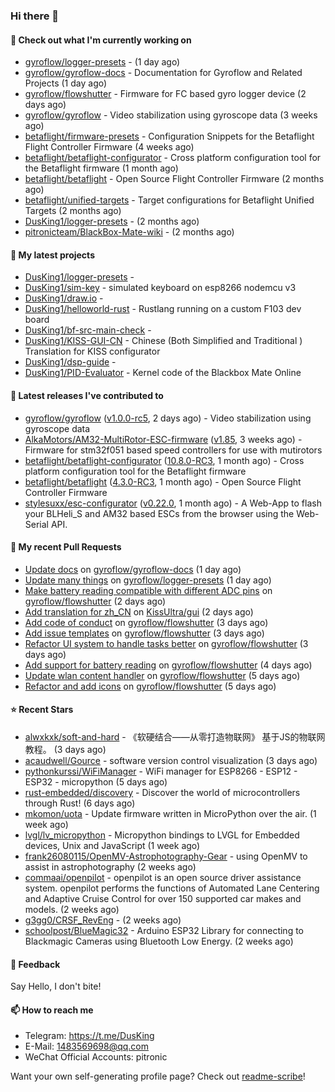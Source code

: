 ### Hi there 👋

#### 👷 Check out what I'm currently working on

- [gyroflow/logger-presets](https://github.com/gyroflow/logger-presets) -  (1 day ago)
- [gyroflow/gyroflow-docs](https://github.com/gyroflow/gyroflow-docs) - Documentation for Gyroflow and Related Projects (1 day ago)
- [gyroflow/flowshutter](https://github.com/gyroflow/flowshutter) - Firmware for FC based gyro logger device (2 days ago)
- [gyroflow/gyroflow](https://github.com/gyroflow/gyroflow) - Video stabilization using gyroscope data (3 weeks ago)
- [betaflight/firmware-presets](https://github.com/betaflight/firmware-presets) - Configuration Snippets for the Betaflight Flight Controller Firmware (4 weeks ago)
- [betaflight/betaflight-configurator](https://github.com/betaflight/betaflight-configurator) - Cross platform configuration tool for the Betaflight firmware (1 month ago)
- [betaflight/betaflight](https://github.com/betaflight/betaflight) - Open Source Flight Controller Firmware (2 months ago)
- [betaflight/unified-targets](https://github.com/betaflight/unified-targets) - Target configurations for Betaflight Unified Targets (2 months ago)
- [DusKing1/logger-presets](https://github.com/DusKing1/logger-presets) -  (2 months ago)
- [pitronicteam/BlackBox-Mate-wiki](https://github.com/pitronicteam/BlackBox-Mate-wiki) -  (2 months ago)

#### 🌱 My latest projects

- [DusKing1/logger-presets](https://github.com/DusKing1/logger-presets) - 
- [DusKing1/sim-key](https://github.com/DusKing1/sim-key) - simulated keyboard on esp8266 nodemcu v3
- [DusKing1/draw.io](https://github.com/DusKing1/draw.io) - 
- [DusKing1/helloworld-rust](https://github.com/DusKing1/helloworld-rust) - Rustlang running on a custom F103 dev board
- [DusKing1/bf-src-main-check](https://github.com/DusKing1/bf-src-main-check) - 
- [DusKing1/KISS-GUI-CN](https://github.com/DusKing1/KISS-GUI-CN) - Chinese (Both Simplified and Traditional ) Translation for KISS configurator
- [DusKing1/dsp-guide](https://github.com/DusKing1/dsp-guide) - 
- [DusKing1/PID-Evaluator](https://github.com/DusKing1/PID-Evaluator) - Kernel code of the Blackbox Mate Online

#### 🔭 Latest releases I've contributed to

- [gyroflow/gyroflow](https://github.com/gyroflow/gyroflow) ([v1.0.0-rc5](https://github.com/gyroflow/gyroflow/releases/tag/v1.0.0-rc5), 2 days ago) - Video stabilization using gyroscope data
- [AlkaMotors/AM32-MultiRotor-ESC-firmware](https://github.com/AlkaMotors/AM32-MultiRotor-ESC-firmware) ([v1.85](https://github.com/AlkaMotors/AM32-MultiRotor-ESC-firmware/releases/tag/v1.85), 3 weeks ago) - Firmware for stm32f051 based speed controllers for use with mutirotors
- [betaflight/betaflight-configurator](https://github.com/betaflight/betaflight-configurator) ([10.8.0-RC3](https://github.com/betaflight/betaflight-configurator/releases/tag/10.8.0-RC3), 1 month ago) - Cross platform configuration tool for the Betaflight firmware
- [betaflight/betaflight](https://github.com/betaflight/betaflight) ([4.3.0-RC3](https://github.com/betaflight/betaflight/releases/tag/4.3.0-RC3), 1 month ago) - Open Source Flight Controller Firmware
- [stylesuxx/esc-configurator](https://github.com/stylesuxx/esc-configurator) ([v0.22.0](https://github.com/stylesuxx/esc-configurator/releases/tag/v0.22.0), 1 month ago) - A Web-App to flash your BLHeli_S and AM32 based ESCs from the browser using the Web-Serial API.

#### 🔨 My recent Pull Requests

- [Update docs](https://github.com/gyroflow/gyroflow-docs/pull/2) on [gyroflow/gyroflow-docs](https://github.com/gyroflow/gyroflow-docs) (1 day ago)
- [Update many things](https://github.com/gyroflow/logger-presets/pull/4) on [gyroflow/logger-presets](https://github.com/gyroflow/logger-presets) (1 day ago)
- [Make battery reading compatible with different ADC pins](https://github.com/gyroflow/flowshutter/pull/70) on [gyroflow/flowshutter](https://github.com/gyroflow/flowshutter) (2 days ago)
- [Add translation for zh_CN](https://github.com/KissUltra/gui/pull/1) on [KissUltra/gui](https://github.com/KissUltra/gui) (2 days ago)
- [Add code of conduct](https://github.com/gyroflow/flowshutter/pull/69) on [gyroflow/flowshutter](https://github.com/gyroflow/flowshutter) (3 days ago)
- [Add issue templates](https://github.com/gyroflow/flowshutter/pull/68) on [gyroflow/flowshutter](https://github.com/gyroflow/flowshutter) (3 days ago)
- [Refactor UI system to handle tasks better](https://github.com/gyroflow/flowshutter/pull/67) on [gyroflow/flowshutter](https://github.com/gyroflow/flowshutter) (3 days ago)
- [Add support for battery reading](https://github.com/gyroflow/flowshutter/pull/66) on [gyroflow/flowshutter](https://github.com/gyroflow/flowshutter) (4 days ago)
- [Update wlan content handler](https://github.com/gyroflow/flowshutter/pull/65) on [gyroflow/flowshutter](https://github.com/gyroflow/flowshutter) (5 days ago)
- [Refactor and add icons](https://github.com/gyroflow/flowshutter/pull/64) on [gyroflow/flowshutter](https://github.com/gyroflow/flowshutter) (5 days ago)

#### ⭐ Recent Stars

- [alwxkxk/soft-and-hard](https://github.com/alwxkxk/soft-and-hard) - 《软硬结合——从零打造物联网》 基于JS的物联网教程。 (3 days ago)
- [acaudwell/Gource](https://github.com/acaudwell/Gource) - software version control visualization (3 days ago)
- [pythonkurssi/WiFiManager](https://github.com/pythonkurssi/WiFiManager) - WiFi manager for ESP8266 - ESP12 - ESP32 - micropython  (5 days ago)
- [rust-embedded/discovery](https://github.com/rust-embedded/discovery) - Discover the world of microcontrollers through Rust! (6 days ago)
- [mkomon/uota](https://github.com/mkomon/uota) - Update firmware written in MicroPython over the air. (1 week ago)
- [lvgl/lv_micropython](https://github.com/lvgl/lv_micropython) - Micropython bindings to LVGL for Embedded devices, Unix and JavaScript (1 week ago)
- [frank26080115/OpenMV-Astrophotography-Gear](https://github.com/frank26080115/OpenMV-Astrophotography-Gear) - using OpenMV to assist in astrophotography (2 weeks ago)
- [commaai/openpilot](https://github.com/commaai/openpilot) - openpilot is an open source driver assistance system. openpilot performs the functions of Automated Lane Centering and Adaptive Cruise Control for over 150 supported car makes and models. (2 weeks ago)
- [g3gg0/CRSF_RevEng](https://github.com/g3gg0/CRSF_RevEng) -  (2 weeks ago)
- [schoolpost/BlueMagic32](https://github.com/schoolpost/BlueMagic32) - Arduino ESP32 Library for connecting to Blackmagic Cameras using Bluetooth Low Energy.  (2 weeks ago)

#### 💬 Feedback

Say Hello, I don't bite!

#### 📫 How to reach me

- Telegram: https://t.me/DusKing
- E-Mail: 1483569698@qq.com
- WeChat Official Accounts: pitronic

Want your own self-generating profile page? Check out [readme-scribe](https://github.com/muesli/readme-scribe)!
